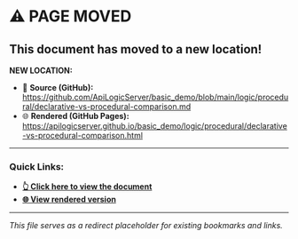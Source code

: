 # ⚠️ PAGE MOVED

## This document has moved to a new location!

**NEW LOCATION:** 
- 📄 **Source (GitHub):** https://github.com/ApiLogicServer/basic_demo/blob/main/logic/procedural/declarative-vs-procedural-comparison.md
- 🌐 **Rendered (GitHub Pages):** https://apilogicserver.github.io/basic_demo/logic/procedural/declarative-vs-procedural-comparison.html

---

### Quick Links:
- **[👆 Click here to view the document](https://github.com/ApiLogicServer/basic_demo/blob/main/logic/procedural/declarative-vs-procedural-comparison.md)**
- **[🌐 View rendered version](https://apilogicserver.github.io/basic_demo/logic/procedural/declarative-vs-procedural-comparison.html)**

---

*This file serves as a redirect placeholder for existing bookmarks and links.*
